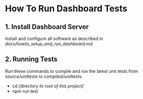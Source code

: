 # How To Run Dashboard Tests

## 1. Install Dashboard Server
Install and configure all software as described in *docs/howto_setup_and_run_dashboard.md*


## 2. Running Tests
Run these commands to compile and run the latest unit tests from *source/unittests* to *compiled/unittests*.

* cd *[directory to root of this project]*
* npm run test